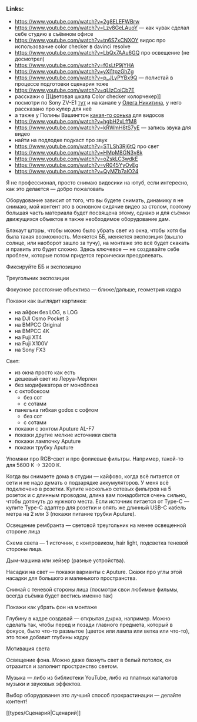 ### Links:

- https://www.youtube.com/watch?v=2g8ELEFWBrw
- https://www.youtube.com/watch?v=Lzv8GeLAuoY — как чувак сделал себе студию в съёмном офисе
- https://www.youtube.com/watch?v=tn6S7xCNXOY  видос про использование color checker в davinci resolve
- https://www.youtube.com/watch?v=LbQx7AAu6GQ про освещение (не досмотрел)
- https://www.youtube.com/watch?v=f0sLtP9jYHA
- https://www.youtube.com/watch?v=yXl1tpzGhZg
- https://www.youtube.com/watch?v=p_JLyPYBx9Q — полистай в процессе подготовки сценария тоже
- https://www.youtube.com/watch?v=qLlzCoiCb7E
- расскажи о [[Цветовая шкала Color checker колорчекер]]
- посмотри по Sony ZV-E1 [тут](https://www.youtube.com/watch?v=I7KsIvWIYjc) и на канале у [Олега Никитина](https://www.youtube.com/watch?v=bXgOe2AhyOk&t=45s), у него рассказано про кулер для неё
- а также у Полины Вашингтон [какая-то сонька](https://www.youtube.com/watch?v=ObZz6P3FnlY&list=LL&index=77) для видосов
- https://www.youtube.com/watch?v=hgbH2xLffM8
- https://www.youtube.com/watch?v=kRWmH8tS7yE — запись звука для видео
- найти на подлодке подкаст про звук
- https://www.youtube.com/watch?v=STLSh3Rj6tQ про свет
- https://www.youtube.com/watch?v=HMpM8GN3v8k
- https://www.youtube.com/watch?v=oZskLC3wdkE
- https://www.youtube.com/watch?v=vR045YyOvEg
- https://www.youtube.com/watch?v=QyMZb7aIO24

Я не профессионал, просто снимаю видосики на ютуб, если интересно, как это делается — добро пожаловать

Оборудование зависит от того, что вы будете снимать, динамику я не снимаю, мой контент это в основном сидячие видео за столом, поэтому большая часть материала будет посвящена этому, однако и для съёмки движущихся объектов я также необходимое оборудование дам.

Блэкаут шторы, чтобы можно было убрать свет из окна, чтобы хотя бы была такая возможность. Меняется ББ, меняется экспозиция (вышло солнце, или наоборот зашло за тучу), на монтаже это всё будет скакать и править это будет сложно. Здесь ключевое — не создавайте себе проблем, которые потом придется героически преодолевать.

Фиксируйте ББ и экспозицию

Треугольник экспозиции

Фокусное расстояние объектива — ближе/дальше, геометрия кадра

Покажи как выглядит картинка:
- на айфон без LOG, в LOG
- на DJI Osmo Pocket 3
- на BMPCC Original
- на BMPCC 4K
- на Fuji XT4
- на Fuji X100V
- на Sony FX3

Свет:
- из окна просто как есть
- дешевый свет из Леруа-Мерлен
- без модификатора от моноблока
- с октобоксом
	- без сот
	- с сотами
- панелька гибкая godox с софтом
	- без сот
	- с сотами
- покажи с зонтом Aputure AL-F7
- покажи другие мелкие источники света
- покажи лампочку Aputure
- покажи трубку Aputure

Упомяни про RGB-свет и про фолиевые фильтры. Например, такой-то для 5600 К -> 3200 К.

Когда вы снимаете дома в студии — кайфово, когда всё питается от сети и не надо думать о подзарядке аккумуляторов. У меня всё подключено в розетки. Купите несколько сетевых фильтров на 5 розеток и с длинным проводом, длина вам понадобится очень сильно, чтобы дотянуть до нужного места. Если источник питается от Type-C — купите Type-C адаптер для розетки и опять же длинный USB-C кабель метра на 2 или 3 (покажи питание трубки Aputure).

Освещение рембранта — световой треугольник на менее освещенной стороне лица

Схема света — 1 источник, с контровиком, hair light, подсветка теневой стороны лица.

Дым-машина или хейзер (разные устройства).

Насадки на свет — покажи варианты с Aputure. Скажи про углы этой насадки для большого и маленького пространства.

Снимай с теневой стороны лица (посмотри свои любимые фильмы, всегда съёмка будет вестись именно так)

Покажи как убрать фон на монтаже

Глубину в кадре создавай — открытая дырка, например. Можно сделать так, чтобы перед и позади главного предмета, который в фокусе, было что-то размытое (цветок или лампа или ветка или что-то), это тоже добавит глубины кадру

Мотивация света

Освещение фона. Можно даже бахнуть свет в белый потолок, он отразится и заполнит пространство светом.

Музыка — либо из библиотеки YouTube, либо из платных каталогов музыки и звуковых эффектов.

Выбор оборудования это лучший способ прокрастинации — делайте контент!

[[types/Сценарий|Сценарий]]